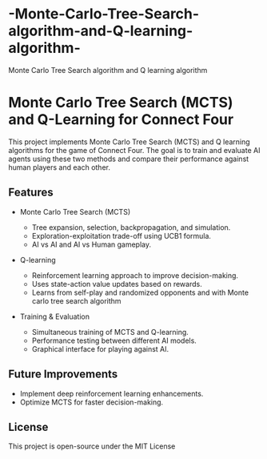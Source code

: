 # -Monte-Carlo-Tree-Search-algorithm-and-Q-learning-algorithm-
 Monte Carlo Tree Search algorithm and Q learning algorithm 
# Monte Carlo Tree Search (MCTS) and Q-Learning for Connect Four

This project implements Monte Carlo Tree Search (MCTS) and Q learning algorithms for the game of Connect Four. The goal is to train and evaluate AI agents using these two methods and compare their performance against human players and each other.

## Features
- Monte Carlo Tree Search (MCTS) 
  - Tree expansion, selection, backpropagation, and simulation.
  - Exploration-exploitation trade-off using UCB1 formula.
  - AI vs AI and AI vs Human gameplay.
  
- Q-learning
  - Reinforcement learning approach to improve decision-making.
  - Uses state-action value updates based on rewards.
  - Learns from self-play and randomized opponents and with Monte carlo tree search algorithm  

- Training & Evaluation
  - Simultaneous training of MCTS and Q-learning.
  - Performance testing between different AI models.
  - Graphical interface for playing against AI.


## Future Improvements
- Implement deep reinforcement learning enhancements.
- Optimize MCTS for faster decision-making.


## License
This project is open-source under the MIT License 

